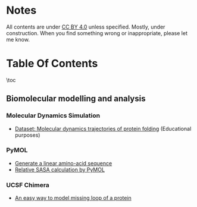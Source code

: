 # Notes
All contents are under [CC BY 4.0](https://creativecommons.org/licenses/by/4.0/legalcode) unless specified. Mostly, under construction.
When you find something wrong or inappropriate, please let me know.

# Table Of Contents
\toc

## Biomolecular modelling and analysis

### Molecular Dynamics Simulation
- [Dataset: Molecular dynamics trajectories of protein folding](https://zenodo.org/record/6349893#.YjAluBBBz0o) (Educational purposes)

### PyMOL
- [Generate a linear amino-acid sequence](https://gist.github.com/physicshinzui/9f21c74be62504f32ad8412a87a69ba3)
- [Relative SASA calculation by PyMOL](https://gist.github.com/physicshinzui/2a6475e0131c4bf138e80634106c907e)

### UCSF Chimera
- [An easy way to model missing loop of a protein](/notebooks/modelling/model_loop)

<!-- ## Python
- [Automate web scraping](/notebooks/python/howtoselenium) -->
